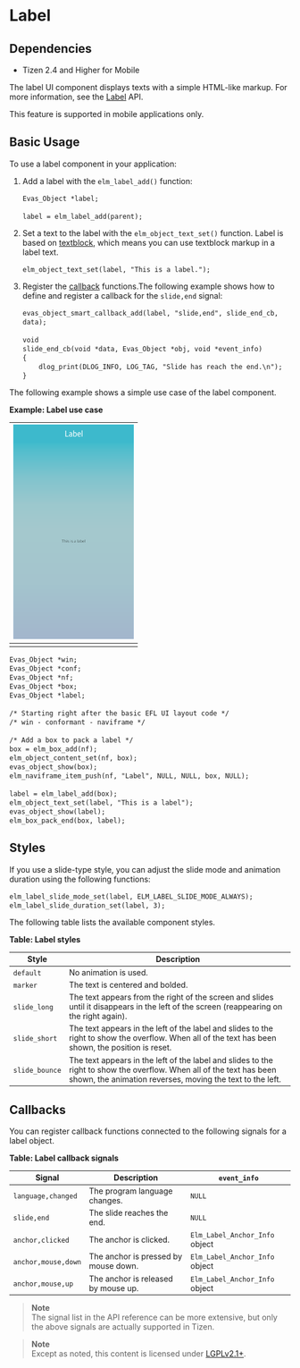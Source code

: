 # Label

## Dependencies

- Tizen 2.4 and Higher for Mobile

The label UI component displays texts with a simple HTML-like markup. For more information, see the [Label](../../../../../org.tizen.native.mobile.apireference/group__Elm__Label.html) API.

This feature is supported in mobile applications only.

## Basic Usage

To use a label component in your application:

1. Add a label with the `elm_label_add()` function:

   ```
   Evas_Object *label;

   label = elm_label_add(parent);
   ```

2. Set a text to the label with the `elm_object_text_set()` function. Label is based on [textblock](evas-objects-n.md#block), which means you can use textblock markup in a label text.

   ```
   elm_object_text_set(label, "This is a label.");
   ```

3. Register the [callback](#callback) functions.The following example shows how to define and register a callback for the `slide,end` signal:

   ```
   evas_object_smart_callback_add(label, "slide,end", slide_end_cb, data);

   void
   slide_end_cb(void *data, Evas_Object *obj, void *event_info)
   {
       dlog_print(DLOG_INFO, LOG_TAG, "Slide has reach the end.\n");
   }
   ```

The following example shows a simple use case of the label component.

**Example: Label use case**

| ![Label](./media/label1.png) |
| ------------------------------------ |
|                                      |

```
Evas_Object *win;
Evas_Object *conf;
Evas_Object *nf;
Evas_Object *box;
Evas_Object *label;

/* Starting right after the basic EFL UI layout code */
/* win - conformant - naviframe */

/* Add a box to pack a label */
box = elm_box_add(nf);
elm_object_content_set(nf, box);
evas_object_show(box);
elm_naviframe_item_push(nf, "Label", NULL, NULL, box, NULL);

label = elm_label_add(box);
elm_object_text_set(label, "This is a label");
evas_object_show(label);
elm_box_pack_end(box, label);
```

## Styles

If you use a slide-type style, you can adjust the slide mode and animation duration using the following functions:

```
elm_label_slide_mode_set(label, ELM_LABEL_SLIDE_MODE_ALWAYS);
elm_label_slide_duration_set(label, 3);
```

The following table lists the available component styles.

**Table: Label styles**

| Style          | Description                              |
| -------------- | ---------------------------------------- |
| `default`      | No animation is used.                    |
| `marker`       | The text is centered and bolded.         |
| `slide_long`   | The text appears from the right of the screen and slides until it disappears in the left of the screen (reappearing on the right again). |
| `slide_short`  | The text appears in the left of the label and slides to the right to show the overflow. When all of the text has been shown, the position is reset. |
| `slide_bounce` | The text appears in the left of the label and slides to the right to show the overflow. When all of the text has been shown, the animation reverses, moving the text to the left. |

## Callbacks

You can register callback functions connected to the following signals for a label object.

**Table: Label callback signals**

| Signal              | Description                          | `event_info`                   |
| ------------------- | ------------------------------------ | ------------------------------ |
| `language,changed`  | The program language changes.        | `NULL`                         |
| `slide,end`         | The slide reaches the end.           | `NULL`                         |
| `anchor,clicked`    | The anchor is clicked.               | `Elm_Label_Anchor_Info` object |
| `anchor,mouse,down` | The anchor is pressed by mouse down. | `Elm_Label_Anchor_Info` object |
| `anchor,mouse,up`   | The anchor is released by mouse up.  | `Elm_Label_Anchor_Info` object |

> **Note**  
> The signal list in the API reference can be more extensive, but only the above signals are actually supported in Tizen.

> **Note**  
> Except as noted, this content is licensed under [LGPLv2.1+](http://opensource.org/licenses/LGPL-2.1).